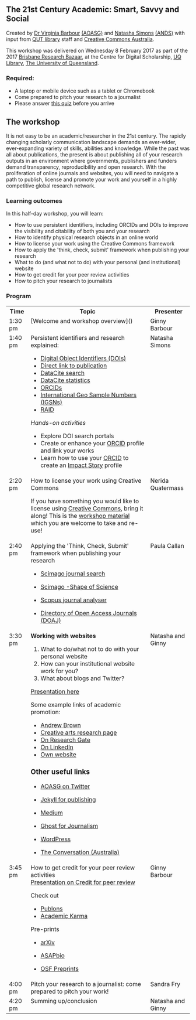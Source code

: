 ## The 21st Century Academic: Smart, Savvy and Social
Created by [Dr Virginia Barbour](https://twitter.com/ginnybarbour) [(AOASG)](https://twitter.com/openaccess_anz) and [Natasha Simons](https://twitter.com/n_simons) [(ANDS)](http://www.ands.org.au/) with input from [QUT library](https://www.library.qut.edu.au/) staff and [Creative Commons Australia](http://creativecommons.org.au/).
 
This workshop was delivered on Wednesday 8 February 2017 as part of the 2017 [Brisbane Research Bazaar](https://2017.resbaz.com/brisbane),  at the Centre for Digital Scholarship, [UQ Library](https://www.library.uq.edu.au/), [The University of Queensland](https://www.uq.edu.au/).
 
### Required:

- A laptop or mobile device such as a tablet or Chromebook
- Come prepared to pitch your research to a journalist
- Please answer [this quiz](https://goo.gl/forms/BESSSxaLoghi7BcD2) before you arrive
 
## The workshop

It is not easy to be an academic/researcher in the 21st century. The rapidly changing scholarly communication landscape demands an ever-wider, ever-expanding variety of skills,
abilities and knowledge. While the past was all about publications, the present is about publishing all of your research outputs in an environment where governments, publishers and
funders demand transparency, reproducibility and open research. With the proliferation of online journals and websites, you will need to navigate a path to publish, license and promote your
work and yourself in a highly competitive global research network.
 
### Learning outcomes

In this half-day workshop, you will learn:
 
- How to use persistent identifiers, including ORCIDs and DOIs to improve the visibility and citability of both you and your research
- How to identify physical research objects in an online world
- How to license your work using the Creative Commons framework
- How to apply the 'think, check, submit' framework when publishing your research
- What to do (and what not to do) with your personal (and institutional) website
- How to get credit for your peer review activities
- How to pitch your research to journalists
 
### Program
 
<table>
 
<tr>
  <th>Time</th>
  <th>Topic</th>
  <th>Presenter</th>
</tr>
 
<tr>
  <td valign="top">1:30 pm</td>
  <td valign="top">[Welcome and workshop overview]()</td> 
  <td valign="top">Ginny Barbour</td>
</tr>
 
<tr>
  <td valign="top">1:40 pm</td>
  <td valign="top">Persistent identifiers and research explained:
  
- [Digital Object Identifiers (DOIs)](https://www.doi.org/)
- [Direct link to publication](https://doi.org/10.4225/08/5858219e78f9a)
- [DataCite search](https://search.datacite.org/)
- [DataCite statistics](https://stats.datacite.org/)
- [ORCIDs](https://orcid.org/)
- [International Geo Sample Numbers (IGSNs)](http://www.geosamples.org/aboutigsn)
- [RAID](http://www.raid.org.au)
 
<em>Hands-on activities</em>

- Explore DOI search portals
- Create or enhance your [ORCID](https://orcid.org/) profile and link your works
- Learn how to use your [ORCID](https://orcid.org/) to create an [Impact Story](https://impactstory.org/) profile</td>
 
<td valign="top">Natasha Simons</td>
</tr>
 
<tr>
 
  <td valign="top">2:20 pm</td>
  <td valign="top">How to license your work using Creative Commons
 
If you have something you would like to license using [Creative Commons](http://creativecommons.org.au/), bring it along!
This is the <a href="https://docs.google.com/document/d/1tPsc8RDKBJP7R5Z81PYy7vO4sPoYFlJGFK9DDkbjpM0/edit?usp=sharing">workshop material</a> which you are welcome to take and re-use!
</td>
 
  <td valign="top">Nerida Quatermass</td>
</tr>
<tr>
<td valign="top">2:40 pm </td>
<td valign="top">Applying the 'Think, Check, Submit' framework when publishing your research

- [Scimago journal search](http://www.scimagojr.com/)
- [Scimago -Shape of Science](http://www.scimagojr.com/shapeofscience/)
- [Scopus journal analyser](https://www.scopus.com/source/eval.uri)
- [Directory of Open Access Journals (DOAJ)](https://doaj.org/)  </td>
  <td valign="top">Paula Callan</td>
  </tr>
  
  <tr>
  <td valign="top">3:30 pm </td>
  <td valign="top"><strong>Working with websites</strong>
  
1. What to do/what not to do with your personal website
2. How can your institutional website work for you?
3. What about blogs and Twitter?

[Presentation here](https://github.com/weaverbel/21CAsss/blob/master/Resbaz%20twitter.pptx)


Some example links of academic promotion:
 
- [Andrew Brown](https://experts.griffith.edu.au/academic/andrew.r.brown)
- [Creative arts research page](https://www.gccar.com.au/griffith-centre-for-creative-arts-research/members/full/andrew-brown/)
- [On Research Gate](https://www.researchgate.net/profile/Andrew_Brown11)
- [On LinkedIn](https://www.linkedin.com/in/andrew-brown-168473/)
- [Own website](http://explodingart.com/wp/)
 
### Other useful links

- [AOASG on Twitter](twitter.com/openaccess_anz)
- [Jekyll for publishing](https://jekyllrb.com/)
- [Medium](https://medium.com)
- [Ghost for Journalism](https://blog.ghost.org/)
- [WordPress](https://wordpress.com/)
- [The Conversation (Australia)](https://theconversation.com/au) </td>
 
  <td valign="top">Natasha and Ginny  </td>
  </tr>
  <tr>
  <td valign="top">3:45 pm </td>
  <td valign="top">How to get credit for your peer review activities<br>
  <a href="https://github.com/weaverbel/21CAsss/blob/master/ResBas_Barbour_Credit_Peer_review.pptx">Presentation on Credit for peer review</a><br>
  
Check out
  
- [Publons](https://publons.com/home/)
- [Academic Karma](http://academickarma.org/)

Pre-prints

- [arXiv](https://arxiv.org/)
- [ASAPbio](http://asapbio.org/)
- [OSF Preprints](https://osf.io/preprints ) </td>

  <td valign="top">Ginny Barbour  </td>
  </tr>
  <tr>
  <td valign="top">4:00 pm </td>
  <td valign="top">Pitch your research to a journalist: come prepared to pitch your work!  </td>
  <td valign="top">Sandra Fry  </td>
  </tr>
  <tr>
  <td valign="top">4:20 pm</td>
    <td valign="top">Summing up/conclusion  </td>
  <td valign="top">Natasha and Ginny  </td>
  </tr>
   
</table>
